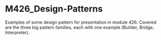 # M426_Design-Patterns
Examples of some design pattern for presentation in module 426. Covered are the three big pattern families, each with one example (Builder, Bridge, Interpreter).
